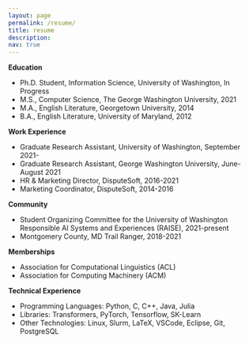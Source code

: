 ```yaml
---
layout: page
permalink: /resume/
title: resume
description: 
nav: true
---
```


**Education**
* Ph.D. Student, Information Science, University of Washington, In Progress
* M.S., Computer Science, The George Washington University, 2021
* M.A., English Literature, Georgetown University, 2014
* B.A., English Literature, University of Maryland, 2012

**Work Experience**
* Graduate Research Assistant, University of Washington, September 2021-
* Graduate Research Assistant, George Washington University, June-August 2021
* HR & Marketing Director, DisputeSoft, 2016-2021
* Marketing Coordinator, DisputeSoft, 2014-2016

**Community**
* Student Organizing Committee for the University of Washington Responsible AI Systems and Experiences (RAISE), 2021-present
* Montgomery County, MD Trail Ranger, 2018-2021

**Memberships**
* Association for Computational Linguistics (ACL)
* Association for Computing Machinery (ACM)

**Technical Experience**
* Programming Languages: Python, C, C++, Java, Julia
* Libraries: Transformers, PyTorch, Tensorflow, SK-Learn
* Other Technologies: Linux, Slurm, LaTeX, VSCode, Eclipse, Git, PostgreSQL